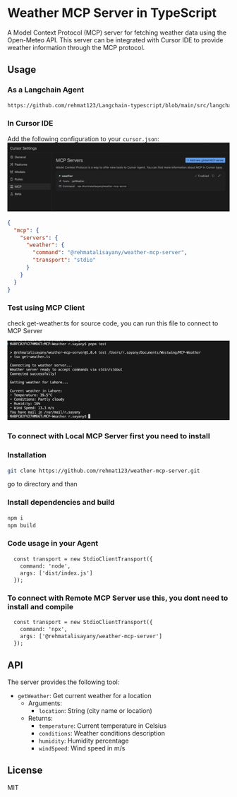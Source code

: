 # Weather MCP Server in TypeScript

A Model Context Protocol (MCP) server for fetching weather data using the Open-Meteo API. This server can be integrated with Cursor IDE to provide weather information through the MCP protocol.

## Usage

### As a Langchain Agent

```bash
https://github.com/rehmat123/Langchain-typescript/blob/main/src/langchain/weather.ts
```

### In Cursor IDE

Add the following configuration to your `cursor.json`:
![alt text](image.png)

```json
{
  "mcp": {
    "servers": {
      "weather": {
        "command": "@rehmatalisayany/weather-mcp-server",
        "transport": "stdio"
      }
    }
  }
}
```

### Test using MCP Client

check get-weather.ts for source code, you can run this file to connect to MCP Server

![alt text](image-1.png)

### To connect with Local MCP Server first you need to install 

### Installation

```bash
git clone https://github.com/rehmat123/weather-mcp-server.git
```

go to directory and than
### Install dependencies and build
```bash
npm i
npm build
```

### Code usage in your Agent
 ```
   const transport = new StdioClientTransport({
     command: 'node',
     args: ['dist/index.js']
   });
```

### To connect with Remote MCP Server use this, you dont need to install and compile
```
  const transport = new StdioClientTransport({
    command: 'npx',
    args: ['@rehmatalisayany/weather-mcp-server']
  });

```
## API

The server provides the following tool:

- `getWeather`: Get current weather for a location
  - Arguments:
    - `location`: String (city name or location)
  - Returns:
    - `temperature`: Current temperature in Celsius
    - `conditions`: Weather conditions description
    - `humidity`: Humidity percentage
    - `windSpeed`: Wind speed in m/s

## License

MIT 